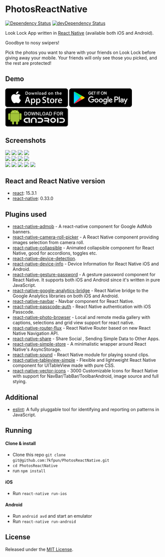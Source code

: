 # PhotosReactNative

[![Dependency Status](https://david-dm.org/7kfpun/PhotosReactNative.svg)](https://david-dm.org/7kfpun/PhotosReactNative) [![devDependency Status](https://david-dm.org/7kfpun/PhotosReactNative/dev-status.svg)](https://david-dm.org/7kfpun/PhotosReactNative?type=dev)

Look Lock App written in [React Native](https://github.com/facebook/react-native) (available both iOS and Android).

Goodbye to nosy swipers!  

Pick the photos you want to share with your friends on Look Lock before giving away your mobile. Your friends will only see those you picked, and the rest are protected!

## Demo

[![App Store Button](assets/app-store.png "App Store Button")](https://itunes.apple.com/us/app/look-lock-show-photos-without/id1151863742)
[![Play Store Button](assets/google-play.png "Google Play Button")](https://play.google.com/store/apps/details?id=com.kfpun.photos)
[![Apk Download Button](assets/apk-download.png "Apk Download Button")](https://github.com/7kfpun/PhotosReactNative/releases/download/v1.0.7/app-release.apk)

## Screenshots

<img src="https://raw.github.com/7kfpun/PhotosReactNative/master/assets/screenshots/screenshotIPhone0.png" width="200">
<img src="https://raw.github.com/7kfpun/PhotosReactNative/master/assets/screenshots/screenshotIPhone1.png" width="200">
<img src="https://raw.github.com/7kfpun/PhotosReactNative/master/assets/screenshots/screenshotIPhone2.png" width="200">
<img src="https://raw.github.com/7kfpun/PhotosReactNative/master/assets/screenshots/screenshotIPhone3.png" width="200">
<br />

<img src="https://raw.github.com/7kfpun/PhotosReactNative/master/assets/screenshots/screenshotIPad0.png" width="200">
<img src="https://raw.github.com/7kfpun/PhotosReactNative/master/assets/screenshots/screenshotIPad1.png" width="200">
<img src="https://raw.github.com/7kfpun/PhotosReactNative/master/assets/screenshots/screenshotIPad2.png" width="200">
<img src="https://raw.github.com/7kfpun/PhotosReactNative/master/assets/screenshots/screenshotIPad3.png" width="200">
<br />

<img src="https://raw.github.com/7kfpun/PhotosReactNative/master/assets/screenshots/screenshotAndroid0.png" width="200">
<img src="https://raw.github.com/7kfpun/PhotosReactNative/master/assets/screenshots/screenshotAndroid1.png" width="200">
<img src="https://raw.github.com/7kfpun/PhotosReactNative/master/assets/screenshots/screenshotAndroid2.png" width="200">
<img src="https://raw.github.com/7kfpun/PhotosReactNative/master/assets/screenshots/screenshotAndroid3.png" width="200">
<img src="https://raw.github.com/7kfpun/PhotosReactNative/master/assets/screenshots/screenshotAndroid4.png" width="200">

## React and React Native version

* [react](https://github.com/facebook/react): 15.3.1
* [react-native](https://github.com/facebook/react-native): 0.33.0

## Plugins used

* [react-native-admob](https://github.com/sbugert/react-native-admob) - A react-native component for Google AdMob banners.
* [react-native-camera-roll-picker](https://github.com/jeanpan/react-native-camera-roll-picker) - A React Native component providing images selection from camera roll.
* [react-native-collapsible](https://github.com/oblador/react-native-collapsible) - Animated collapsible component for React Native, good for accordions, toggles etc.
* [react-native-device-detection](https://github.com/m0ngr31/react-native-device-detection).
* [react-native-device-info](https://github.com/rebeccahughes/react-native-device-info) - Device Information for React Native iOS and Android.
* [react-native-gesture-password](https://github.com/Spikef/react-native-gesture-password) - A gesture password component for React Native. It supports both iOS and Android since it's written in pure JavaScript.
* [react-native-google-analytics-bridge](https://github.com/idehub/react-native-google-analytics-bridge) - React Native bridge to the Google Analytics libraries on both iOS and Android.
* [react-native-navbar](https://github.com/Kureev/react-native-navbar) - Navbar component for React Native.
* [react-native-passcode-auth](https://github.com/naoufal/react-native-passcode-auth) - React Native authentication with iOS Passcode.
* [react-native-photo-browser](https://github.com/halilb/react-native-photo-browser) - Local and remote media gallery with captions, selections and grid view support for react native.
* [react-native-router-flux](https://github.com/aksonov/react-native-router-flux) - React Native Router based on new React Native Navigation API.
* [react-native-share](https://github.com/EstebanFuentealba/react-native-share) - Share Social , Sending Simple Data to Other Apps.
* [react-native-simple-store](https://github.com/jasonmerino/react-native-simple-store) - A minimalistic wrapper around React Native's AsyncStorage.
* [react-native-sound](https://github.com/zmxv/react-native-sound) - React Native module for playing sound clips.
* [react-native-tableview-simple](https://github.com/Purii/react-native-tableview-simple) - Flexible and lightweight React Native component for UITableView made with pure CSS.
* [react-native-vector-icons](https://github.com/oblador/react-native-vector-icons) - 3000 Customizable Icons for React Native with support for NavBar/TabBar/ToolbarAndroid, image source and full stying.

## Additional

* [eslint](https://github.com/eslint/eslint): A fully pluggable tool for identifying and reporting on patterns in JavaScript.

## Running

#### Clone & install

* Clone this repo `git clone git@github.com:7kfpun/PhotosReactNative.git`
* `cd PhotosReactNative`
* run `npm install`

#### iOS

* Run `react-native run-ios`

#### Android

* Run `android avd` and start an emulator
* Run `react-native run-android`

## License

Released under the [MIT License](http://opensource.org/licenses/MIT).
